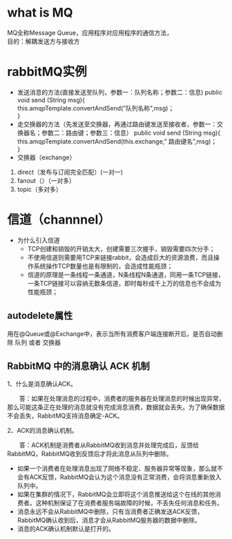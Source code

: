 # what is MQ
MQ全称Message Queue，应用程序对应用程序的通信方法，  
目的：解耦发送方与接收方


# rabbitMQ实例
- 发送消息的方法(直接发送至队列，参数一：队列名称；参数二：信息)
public void send (String msg){  
    this.amqpTemplate.convertAndSend(”队列名称”,msg)；  
}
- 走交换器的方法（先发送至交换器，再通过路由键发送至接收者，参数一：交换器名；参数二：路由键；参数三：信息）
public void send (String msg){  
    this.amqpTemplate.convertAndSend(this.exchange,” 路由键名”,msg)；  
}
- 交换器（exchange）
1. direct（发布与订阅完全匹配）(一对一)
2. fanout（）（一对多）
3. topic（多对多）

# 信道（channnel）
- 为什么引入信道
  - TCP创建和销毁的开销太大，创建需要三次握手，销毁需要四次分手；
  - 不使用信道则需要用TCP来链接rabbit，会造成巨大的资源浪费，而且操作系统操作TCP数量也是有限制的，会造成性能瓶颈；
  - 信道的原理是一条线程一条通道，N条线程N条通道，同用一条TCP链接，一条TCP链接可以容纳无数条信道，即时每秒成千上万的信息也不会成为性能瓶颈；

## autodelete属性
用在@Queue或@Exchange中，表示当所有消费客户端连接断开后，是否自动删除 队列 或者 交换器

## RabbitMQ 中的消息确认 ACK 机制
1、什么是消息确认ACK。

　　答：如果在处理消息的过程中，消费者的服务器在处理消息的时候出现异常，那么可能这条正在处理的消息就没有完成消息消费，数据就会丢失。为了确保数据不会丢失，RabbitMQ支持消息确定-ACK。

2、ACK的消息确认机制。

　　答：ACK机制是消费者从RabbitMQ收到消息并处理完成后，反馈给RabbitMQ，RabbitMQ收到反馈后才将此消息从队列中删除。  

- 如果一个消费者在处理消息出现了网络不稳定、服务器异常等现象，那么就不会有ACK反馈，RabbitMQ会认为这个消息没有正常消费，会将消息重新放入队列中。  
- 如果在集群的情况下，RabbitMQ会立即将这个消息推送给这个在线的其他消费者。这种机制保证了在消费者服务端故障的时候，不丢失任何消息和任务。  
- 消息永远不会从RabbitMQ中删除，只有当消费者正确发送ACK反馈，RabbitMQ确认收到后，消息才会从RabbitMQ服务器的数据中删除。  
- 消息的ACK确认机制默认是打开的。